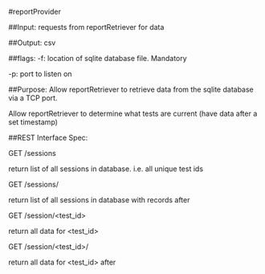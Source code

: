 #reportProvider

##Input:
requests from reportRetriever for data

##Output:
csv

##flags:
-f: location of sqlite database file. Mandatory

-p: port to listen on

##Purpose:
Allow reportRetriever to retrieve data from the sqlite database via a TCP port.

Allow reportRetriever to determine what tests are current (have data after a set timestamp)

##REST Interface Spec:

GET /sessions

return list of all sessions in database. i.e. all unique test ids

GET /sessions/<timestamp>

return list of all sessions in database with records after <timestamp>

GET /session/<test_id>

return all data for <test_id>

GET /session/<test_id>/<timestamp>

return all data for <test_id> after <timestamp>
